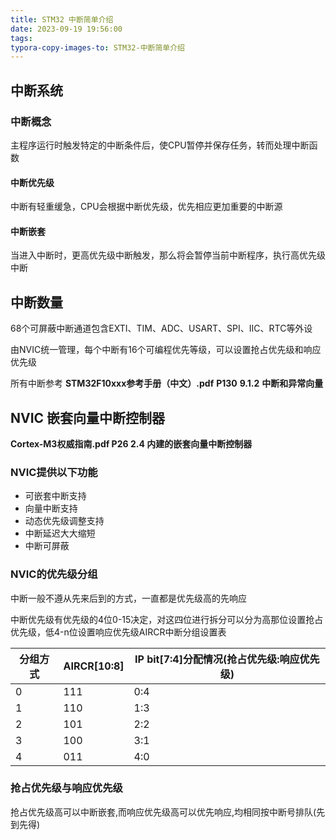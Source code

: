```yaml
---
title: STM32 中断简单介绍
date: 2023-09-19 19:56:00
tags:
typora-copy-images-to: STM32-中断简单介绍
---
```


## 中断系统

### 中断概念

主程序运行时触发特定的中断条件后，使CPU暂停并保存任务，转而处理中断函数

#### 中断优先级

中断有轻重缓急，CPU会根据中断优先级，优先相应更加重要的中断源

#### 中断嵌套

当进入中断时，更高优先级中断触发，那么将会暂停当前中断程序，执行高优先级中断

## 中断数量

68个可屏蔽中断通道包含EXTI、TIM、ADC、USART、SPI、IIC、RTC等外设

由NVIC统一管理，每个中断有16个可编程优先等级，可以设置抢占优先级和响应优先级

所有中断参考 **STM32F10xxx参考手册（中文）.pdf**  **P130** **9.1.2** **中断和异常向量**

## NVIC 嵌套向量中断控制器

**Cortex-M3权威指南.pdf P26 2.4 内建的嵌套向量中断控制器**

### NVIC提供以下功能

- 可嵌套中断支持
- 向量中断支持
- 动态优先级调整支持
- 中断延迟大大缩短
- 中断可屏蔽

### NVIC的优先级分组

中断一般不遵从先来后到的方式，一直都是优先级高的先响应

中断优先级有优先级的4位0-15决定，对这四位进行拆分可以分为高那位设置抢占优先级，低4-n位设置响应优先级AIRCR中断分组设置表

| 分组方式 | AIRCR[10:8] | IP bit[7:4]分配情况(抢占优先级:响应优先级) |
| -------- | ----------- | ------------------------------------------ |
| 0        | 111         | 0:4                                        |
| 1        | 110         | 1:3                                        |
| 2        | 101         | 2:2                                        |
| 3        | 100         | 3:1                                        |
| 4        | 011         | 4:0                                        |

### 抢占优先级与响应优先级

抢占优先级高可以中断嵌套,而响应优先级高可以优先响应,均相同按中断号排队(先到先得)

